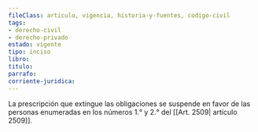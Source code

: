 ```yaml
---
fileClass: articulo, vigencia, historia-y-fuentes, codigo-civil
tags:
- derecho-civil
- derecho-privado
estado: vigente
tipo: inciso
libro:
titulo:
parrafo:
corriente-juridica:
---
```

La prescripción que extingue las obligaciones se suspende en favor de las personas enumeradas en los números 1.° y 2.° del [[Art. 2509| artículo 2509]].